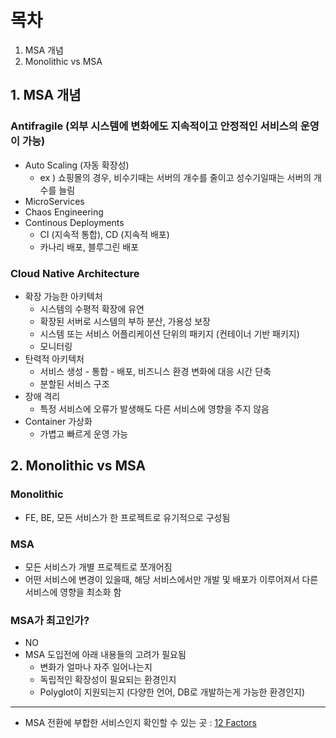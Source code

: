 # 목차
1. MSA 개념
2. Monolithic vs MSA

## 1. MSA 개념
### Antifragile (외부 시스템에 변화에도 지속적이고 안정적인 서비스의 운영이 가능)
- Auto Scaling (자동 확장성)
  - ex ) 쇼핑몰의 경우, 비수기때는 서버의 개수를 줄이고 성수기일때는 서버의 개수를 늘림
- MicroServices
- Chaos Engineering
- Continous Deployments
  - CI (지속적 통합), CD (지속적 배포)
  - 카나리 배포, 블루그린 배포 

### Cloud Native Architecture
- 확장 가능한 아키텍처
  - 시스템의 수평적 확장에 유연
  - 확장된 서버로 시스템의 부하 분산, 가용성 보장
  - 시스템 또는 서비스 어플리케이션 단위의 패키지 (컨테이너 기반 패키지)
  - 모니터링
- 탄력적 아키텍처
  - 서비스 생성 - 통합 - 배포, 비즈니스 환경 변화에 대응 시간 단축
  - 분할된 서비스 구조
- 장애 격리
  - 특정 서비스에 오류가 발생해도 다른 서비스에 영향을 주지 않음
- Container 가상화
  - 가볍고 빠르게 운영 가능

## 2. Monolithic vs MSA
### Monolithic
- FE, BE, 모든 서비스가 한 프로젝트로 유기적으로 구성됨

### MSA
- 모든 서비스가 개별 프로젝트로 쪼개어짐
- 어떤 서비스에 변경이 있을때, 해당 서비스에서만 개발 및 배포가 이루어져서 다른 서비스에 영향을 최소화 함

### MSA가 최고인가?
- NO
- MSA 도입전에 아래 내용들의 고려가 필요됨
  - 변화가 얼마나 자주 일어나는지
  - 독립적인 확장성이 필요되는 환경인지
  - Polyglot이 지원되는지 (다양한 언어, DB로 개발하는게 가능한 환경인지) 


-----
- MSA 전환에 부합한 서비스인지 확인할 수 있는 곳 : [12 Factors](https://12factor.net/)
